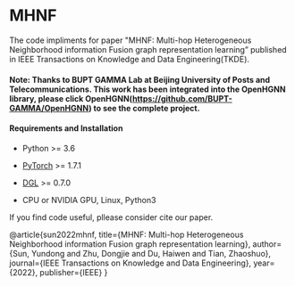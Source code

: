 # MHNF
The code impliments for paper "MHNF: Multi-hop Heterogeneous Neighborhood information Fusion graph representation learning” published in IEEE Transactions on Knowledge and Data Engineering(TKDE).
#### Note: Thanks to BUPT GAMMA Lab at Beijing University of Posts and Telecommunications. This work has been integrated into the OpenHGNN library, please click OpenHGNN(https://github.com/BUPT-GAMMA/OpenHGNN) to see the complete project.

#### Requirements and Installation

- Python  >= 3.6
- [PyTorch](https://pytorch.org/get-started/locally/)  >= 1.7.1
- [DGL](https://github.com/dmlc/dgl) >= 0.7.0

- CPU or NVIDIA GPU, Linux, Python3

If you find code useful, pllease consider cite our paper.

@article{sun2022mhnf,
  title={MHNF: Multi-hop Heterogeneous Neighborhood information Fusion graph representation learning},
  author={Sun, Yundong and Zhu, Dongjie and Du, Haiwen and Tian, Zhaoshuo},
  journal={IEEE Transactions on Knowledge and Data Engineering},
  year={2022},
  publisher={IEEE}
}
